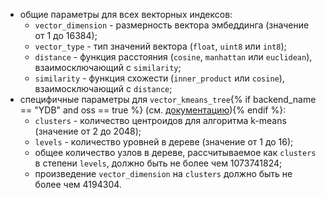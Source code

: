   * общие параметры для всех векторных индексов:
    * `vector_dimension` - размерность вектора эмбеддинга (значение от 1 до 16384);
    * `vector_type` - тип значений вектора (`float`, `uint8` или `int8`);
    * `distance` - функция расстояния (`cosine`, `manhattan` или `euclidean`), взаимосключающий с `similarity`;
    * `similarity` - функция схожести (`inner_product` или `cosine`), взаимосключающий с `distance`;
  * специфичные параметры для `vector_kmeans_tree`{% if backend_name == "YDB" and oss == true %} (см. [документацию](../../../../dev/vector-indexes.md#kmeans-tree-type)){% endif %}:
    * `clusters` - количество центроидов для алгоритма k-means (значение от 2 до 2048);
    * `levels` - количество уровней в дереве (значение от 1 до 16);
    * общее количество узлов в дереве, рассчитываемое как `clusters` в степени `levels`, должно быть не более чем 1073741824;
    * произведение `vector_dimension` на `clusters` должно быть не более чем 4194304.
